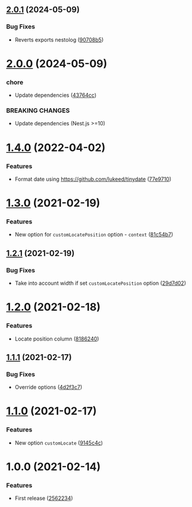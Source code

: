 ## [2.0.1](https://github.com/unlight/nestolog/compare/v2.0.0...v2.0.1) (2024-05-09)


### Bug Fixes

* Reverts exports nestolog ([90708b5](https://github.com/unlight/nestolog/commit/90708b53c0ffb74485a8ba8b840aaeb1ae2d4265))

# [2.0.0](https://github.com/unlight/nestolog/compare/v1.4.0...v2.0.0) (2024-05-09)


### chore

* Update dependencies ([43764cc](https://github.com/unlight/nestolog/commit/43764cc0a6203de7fa4bfa50391912a36c259b3b))


### BREAKING CHANGES

* Update dependencies (Nest.js >=10)

# [1.4.0](https://github.com/unlight/nestolog/compare/v1.3.0...v1.4.0) (2022-04-02)


### Features

* Format date using https://github.com/lukeed/tinydate ([77e9710](https://github.com/unlight/nestolog/commit/77e97105ed64cc7fc9fcad4b185c3dc473b2aabe))

# [1.3.0](https://github.com/unlight/nestolog/compare/v1.2.1...v1.3.0) (2021-02-19)


### Features

* New option for `customLocatePosition` option - `context` ([81c54b7](https://github.com/unlight/nestolog/commit/81c54b76d42ea5193af636c53c1d1890b7edb180))

## [1.2.1](https://github.com/unlight/nestolog/compare/v1.2.0...v1.2.1) (2021-02-19)


### Bug Fixes

* Take into account width if set `customLocatePosition` option ([29d7d02](https://github.com/unlight/nestolog/commit/29d7d02a79d5eed82983eda8593792cd752aba0f))

# [1.2.0](https://github.com/unlight/nestolog/compare/v1.1.1...v1.2.0) (2021-02-18)


### Features

* Locate position column ([8186240](https://github.com/unlight/nestolog/commit/8186240e062a9211c818583c05fe48cce18e60a6))

## [1.1.1](https://github.com/unlight/nestolog/compare/v1.1.0...v1.1.1) (2021-02-17)


### Bug Fixes

* Override options ([4d2f3c7](https://github.com/unlight/nestolog/commit/4d2f3c70baf5421b085af30036a61385fd6457b7))

# [1.1.0](https://github.com/unlight/nestolog/compare/v1.0.0...v1.1.0) (2021-02-17)


### Features

* New option `customLocate` ([9145c4c](https://github.com/unlight/nestolog/commit/9145c4cb3713f8b3d58870eef0f02648aa7e2e6d))

# 1.0.0 (2021-02-14)


### Features

* First release ([2562234](https://github.com/unlight/nestolog/commit/2562234b187ac7f0d169253021624a61cb911422))
